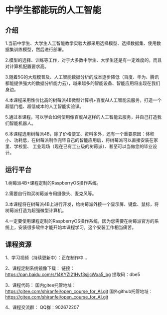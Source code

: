 # 中学生都能玩的人工智能

## 介绍

1.当前中学生、大学生人工智能教学实验大都采用选择模型、选择数据集、使用数据集训练模型，然后进行部署。

2.模型的选择、训练等工作，对于大多数中学生、大学生还是有一定难度的，而且对计算机配置要求高。

3.随着5G的大规模普及、人工智能数据分析的成本逐步降低（百度、华为、腾讯都能提供强大的数据分析能力云），越来越多的智能设备、智能应用将出现在我们身边。

4.本课程采用性价比高的树莓派4B微型计算机+百度AI人工智能云服务，打造一个超低门槛、超低成本的人工智能实验课。

5.通过本课程，可以学会如何使用像百度AI这样的人工智能云服务，并自己打造我们智能机器人。

6.本课程选用树莓派4B，除了价格便宜、资料多外，还有一个重要原因：体积小、功耗低，在树莓派制作完毕自己的智能应用后，将树莓派可以直接安装在家里、学校里、
工业现场（现在已有工业级的树莓派）、甚至可以当做您的毕业设计。


## 运行平台

1.树莓派4B+课程定制的RaspberryOS操作系统。

2.需要自行购买树莓派专用摄像头、麦克风等。

3.本课程将在树莓派4B上进行开发，给树莓派外接一个显示屏、键盘、鼠标，将树莓派打造为超强微型计算机。

4.一定要使用课程定制的RaspberryOS操作系统，因为您需要在树莓派官方的系统上，安装很多软件才能开始本课程学习，这个安装工作相当痛苦。

## 课程资源

1、学习视频（持续更新中）：正在制作中...

2、课程定制系统镜像下载：
     链接：https://pan.baidu.com/s/14KYZl21Hyf3sjjcWxa5_bg 
     提取码：dbe5
    
3、课程代码：
     国内gitee托管地址：https://gitee.com/shiranfei/open_course_for_AI.git
     国外github托管地址：https://gitee.com/shiranfei/open_course_for_AI.git

4、课程交流群：
     QQ群：902672207


